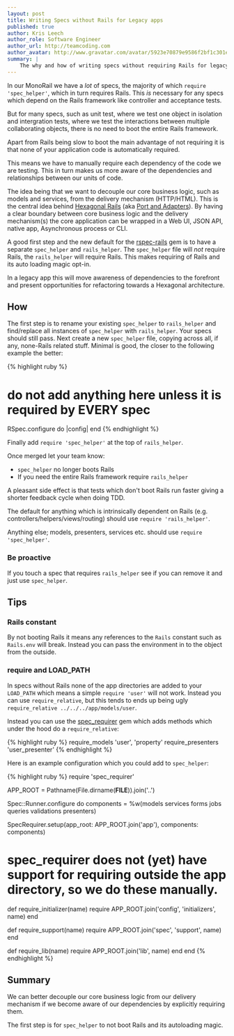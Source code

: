 ```yaml
---
layout: post
title: Writing Specs without Rails for Legacy apps
published: true
author: Kris Leech
author_role: Software Engineer
author_url: http://teamcoding.com
author_avatar: http://www.gravatar.com/avatar/5923e70879e9586f2bf1c301e3f80e22.png
summary: |
    The why and how of writing specs without requiring Rails for legacy apps in order to move towards a hexagonal style architecture.
---
```


In our MonoRail we have a _lot_ of specs, the majority of which `require 'spec_helper'`, which in turn requires Rails. This _is_ necessary for any specs which depend on the Rails framework like controller and acceptance tests.

But for many specs, such as unit test, where we test one object in isolation and intergration tests, where we test the interactions between multiple collaborating objects, there is no need to boot the entire Rails framework.

Apart from Rails being slow to boot the main advantage of not requiring it is that none of your application code is automatically required.

This means we have to manually require each dependency of the code we are testing. This in turn makes us more aware of the dependencies and relationships between our units of code.

The idea being that we want to decouple our core business logic, such as models and services, from the delivery mechanism (HTTP/HTML). This is the central idea behind [Hexagonal Rails](http://rubyrogues.com/078-rr-hexagonal-rails-with-matt-wynne-and-kevin-rutherford/) (aka [Port and Adapters](http://alistair.cockburn.us/Hexagonal+architecture)). By having a clear boundary between core business logic and the delivery mechanism(s) the core application can be wrapped in a Web UI, JSON API, native app, Asynchronous process or CLI.

A good first step and the new default for the [rspec-rails](https://github.com/rspec/rspec-rails) gem is to have a separate `spec_helper` and `rails_helper`. The `spec_helper` file will _not_ require Rails, the `rails_helper` will require Rails. This makes requiring of Rails and its auto loading magic opt-in.

In a legacy app this will move awareness of dependencies to the forefront and present opportunities for refactoring towards a Hexagonal architecture.

## How

The first step is to rename your existing `spec_helper` to `rails_helper` and find/replace all instances of `spec_helper` with `rails_helper`. Your specs should still pass. Next create a new `spec_helper` file, copying across all, if any, none-Rails related stuff. Minimal is good, the closer to the following example the better:

{% highlight ruby %}
# do not add anything here unless it is required by EVERY spec

RSpec.configure do |config|
end
{% endhighlight %}

Finally add `require 'spec_helper'` at the top of `rails_helper`.

Once merged let your team know:

* `spec_helper` no longer boots Rails
* If you need the entire Rails framework require `rails_helper`

A pleasant side effect is that tests which don't boot Rails run faster giving a shorter feedback cycle when doing TDD.

The default for anything which is intrinsically dependent on Rails (e.g. controllers/helpers/views/routing) should use `require 'rails_helper'`.

Anything else; models, presenters, services etc. should use `require 'spec_helper'`.

### Be proactive

If you touch a spec that requires `rails_helper` see if you can remove it and just use `spec_helper`.

## Tips

### Rails constant

By not booting Rails it means any references to the `Rails` constant such as `Rails.env` will break. Instead you can pass the environment in to the object from the outside.

### require and LOAD_PATH

In specs without Rails none of the app directories are added to your `LOAD_PATH` which means a simple `require 'user'` will not work. Instead you can use `require_relative`, but this tends to ends up being ugly `require_relative ../../../app/models/user`.

Instead you can use the [spec_requirer](https://github.com/HouseTrip/spec_requirer) gem which adds methods which under the hood do a `require_relative`:

{% highlight ruby %}
require_models     'user', 'property'
require_presenters 'user_presenter'
{% endhighlight %}

Here is an example configuration which you could add to `spec_helper`:

{% highlight ruby %}
require 'spec_requirer'

APP_ROOT = Pathname(File.dirname(__FILE__)).join('..')

Spec::Runner.configure do
  components = %w(models services forms jobs queries validations presenters)

  SpecRequirer.setup(app_root: APP_ROOT.join('app'), components: components)

  # spec_requirer does not (yet) have support for requiring outside the app directory, so we do these manually.
  def require_initializer(name)
    require APP_ROOT.join('config', 'initializers', name)
  end

  def require_support(name)
    require APP_ROOT.join('spec', 'support', name)
  end

  def require_lib(name)
    require APP_ROOT.join('lib', name)
  end
end
{% endhighlight %}

## Summary

We can better decouple our core business logic from our delivery mechanism if we become aware of our dependencies by explicitly requiring them.

The first step is for `spec_helper` to not boot Rails and its autoloading magic.
